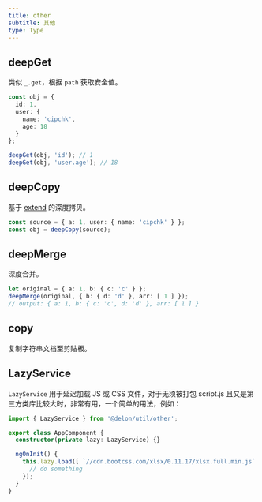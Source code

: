 ```yaml
---
title: other
subtitle: 其他
type: Type
---
```


## deepGet

类似 `_.get`，根据 `path` 获取安全值。

```ts
const obj = {
  id: 1,
  user: {
    name: 'cipchk',
    age: 18
  }
};

deepGet(obj, 'id'); // 1
deepGet(obj, 'user.age'); // 18
```

## deepCopy

基于 [extend](https://github.com/justmoon/node-extend) 的深度拷贝。

```ts
const source = { a: 1, user: { name: 'cipchk' } };
const obj = deepCopy(source);
```

## deepMerge

深度合并。

```ts
let original = { a: 1, b: { c: 'c' } };
deepMerge(original, { b: { d: 'd' }, arr: [ 1 ] });
// output: { a: 1, b: { c: 'c', d: 'd' }, arr: [ 1 ] }
```

## copy

复制字符串文档至剪贴板。

## LazyService

`LazyService` 用于延迟加载 JS 或 CSS 文件，对于无须被打包 script.js 且又是第三方类库比较大时，非常有用，一个简单的用法，例如：

```ts
import { LazyService } from '@delon/util/other';

export class AppComponent {
  constructor(private lazy: LazyService) {}

  ngOnInit() {
    this.lazy.load([ `//cdn.bootcss.com/xlsx/0.11.17/xlsx.full.min.js` ]).then(() => {
      // do something
    });
  }
}
```
